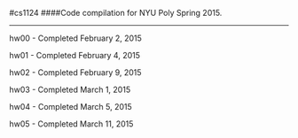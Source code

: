 #cs1124
####Code compilation for NYU Poly Spring 2015.
- - -
hw00 - Completed February 2, 2015

hw01 - Completed February 4, 2015

hw02 - Completed February 9, 2015

hw03 - Completed March 1, 2015

hw04 - Completed March 5, 2015

hw05 - Completed March 11, 2015